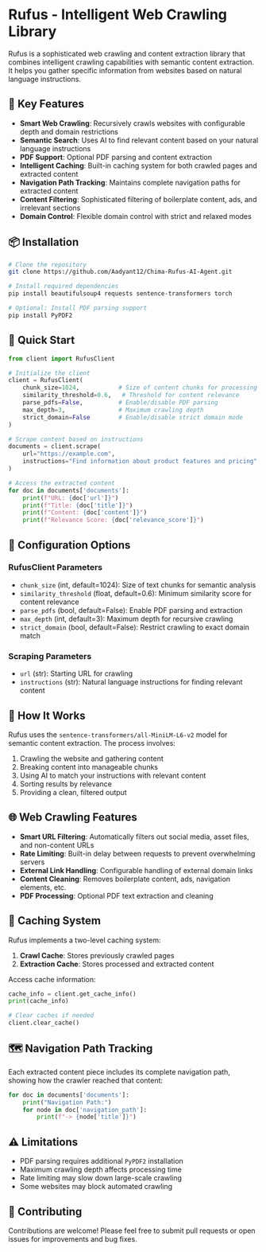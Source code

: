 # Rufus - Intelligent Web Crawling Library

Rufus is a sophisticated web crawling and content extraction library that combines intelligent crawling capabilities with semantic content extraction. It helps you gather specific information from websites based on natural language instructions.

## 🌟 Key Features

- **Smart Web Crawling**: Recursively crawls websites with configurable depth and domain restrictions
- **Semantic Search**: Uses AI to find relevant content based on your natural language instructions
- **PDF Support**: Optional PDF parsing and content extraction
- **Intelligent Caching**: Built-in caching system for both crawled pages and extracted content
- **Navigation Path Tracking**: Maintains complete navigation paths for extracted content
- **Content Filtering**: Sophisticated filtering of boilerplate content, ads, and irrelevant sections
- **Domain Control**: Flexible domain control with strict and relaxed modes

## 📦 Installation

```bash
# Clone the repository
git clone https://github.com/Aadyant12/Chima-Rufus-AI-Agent.git

# Install required dependencies
pip install beautifulsoup4 requests sentence-transformers torch

# Optional: Install PDF parsing support
pip install PyPDF2
```

## 🚀 Quick Start

```python
from client import RufusClient

# Initialize the client
client = RufusClient(
    chunk_size=1024,           # Size of content chunks for processing
    similarity_threshold=0.6,   # Threshold for content relevance
    parse_pdfs=False,          # Enable/disable PDF parsing
    max_depth=3,               # Maximum crawling depth
    strict_domain=False        # Enable/disable strict domain mode
)

# Scrape content based on instructions
documents = client.scrape(
    url="https://example.com",
    instructions="Find information about product features and pricing"
)

# Access the extracted content
for doc in documents['documents']:
    print(f"URL: {doc['url']}")
    print(f"Title: {doc['title']}")
    print(f"Content: {doc['content']}")
    print(f"Relevance Score: {doc['relevance_score']}")
```

## 🔧 Configuration Options

### RufusClient Parameters

- `chunk_size` (int, default=1024): Size of text chunks for semantic analysis
- `similarity_threshold` (float, default=0.6): Minimum similarity score for content relevance
- `parse_pdfs` (bool, default=False): Enable PDF parsing and extraction
- `max_depth` (int, default=3): Maximum depth for recursive crawling
- `strict_domain` (bool, default=False): Restrict crawling to exact domain match

### Scraping Parameters

- `url` (str): Starting URL for crawling
- `instructions` (str): Natural language instructions for finding relevant content

## 🧠 How It Works

Rufus uses the `sentence-transformers/all-MiniLM-L6-v2` model for semantic content extraction. The process involves:

1. Crawling the website and gathering content
2. Breaking content into manageable chunks
3. Using AI to match your instructions with relevant content
4. Sorting results by relevance
5. Providing a clean, filtered output

## 🌐 Web Crawling Features

- **Smart URL Filtering**: Automatically filters out social media, asset files, and non-content URLs
- **Rate Limiting**: Built-in delay between requests to prevent overwhelming servers
- **External Link Handling**: Configurable handling of external domain links
- **Content Cleaning**: Removes boilerplate content, ads, navigation elements, etc.
- **PDF Processing**: Optional PDF text extraction and cleaning

## 💾 Caching System

Rufus implements a two-level caching system:

1. **Crawl Cache**: Stores previously crawled pages
2. **Extraction Cache**: Stores processed and extracted content

Access cache information:
```python
cache_info = client.get_cache_info()
print(cache_info)

# Clear caches if needed
client.clear_cache()
```

## 🗺️ Navigation Path Tracking

Each extracted content piece includes its complete navigation path, showing how the crawler reached that content:

```python
for doc in documents['documents']:
    print("Navigation Path:")
    for node in doc['navigation_path']:
        print(f"-> {node['title']}")
```

## ⚠️ Limitations

- PDF parsing requires additional `PyPDF2` installation
- Maximum crawling depth affects processing time
- Rate limiting may slow down large-scale crawling
- Some websites may block automated crawling

## 🤝 Contributing

Contributions are welcome! Please feel free to submit pull requests or open issues for improvements and bug fixes.

